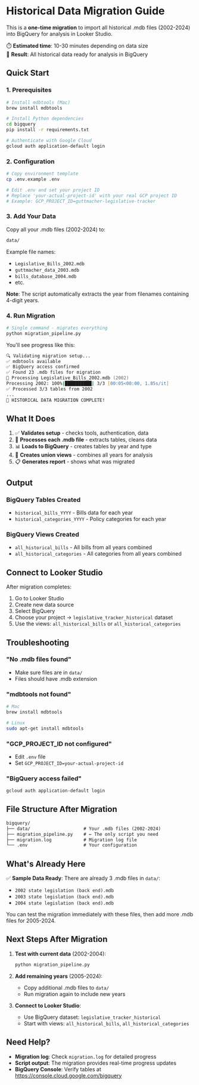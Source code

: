 # Historical Data Migration Guide

This is a **one-time migration** to import all historical .mdb files (2002-2024) into BigQuery for analysis in Looker Studio.

⏱️ **Estimated time**: 10-30 minutes depending on data size  
🎯 **Result**: All historical data ready for analysis in BigQuery

## Quick Start

### 1. Prerequisites

```bash
# Install mdbtools (Mac)
brew install mdbtools

# Install Python dependencies
cd bigquery
pip install -r requirements.txt

# Authenticate with Google Cloud
gcloud auth application-default login
```

### 2. Configuration

```bash
# Copy environment template
cp .env.example .env

# Edit .env and set your project ID
# Replace 'your-actual-project-id' with your real GCP project ID
# Example: GCP_PROJECT_ID=guttmacher-legislative-tracker
```

### 3. Add Your Data

Copy all your .mdb files (2002-2024) to:

```zsh
data/
```

Example file names:

- `Legislative_Bills_2002.mdb`
- `guttmacher_data_2003.mdb`
- `bills_database_2004.mdb`
- etc.

**Note**: The script automatically extracts the year from filenames containing 4-digit years.

### 4. Run Migration

```bash
# Single command - migrates everything
python migration_pipeline.py
```

You'll see progress like this:

```zsh
🔍 Validating migration setup...
✅ mdbtools available
✅ BigQuery access confirmed
✅ Found 23 .mdb files for migration
📁 Processing Legislative_Bills_2002.mdb (2002)
Processing 2002: 100%|██████████| 3/3 [00:05<00:00, 1.85s/it]
✅ Processed 3/3 tables from 2002
...
🎉 HISTORICAL DATA MIGRATION COMPLETE!
```

## What It Does

1. ✅ **Validates setup** - checks tools, authentication, data
2. 📁 **Processes each .mdb file** - extracts tables, cleans data
3. 📊 **Loads to BigQuery** - creates tables by year and type
4. 🔗 **Creates union views** - combines all years for analysis
5. 📋 **Generates report** - shows what was migrated

## Output

### BigQuery Tables Created

- `historical_bills_YYYY` - Bills data for each year
- `historical_categories_YYYY` - Policy categories for each year

### BigQuery Views Created

- `all_historical_bills` - All bills from all years combined
- `all_historical_categories` - All categories from all years combined

## Connect to Looker Studio

After migration completes:

1. Go to Looker Studio
2. Create new data source
3. Select BigQuery
4. Choose your project → `legislative_tracker_historical` dataset
5. Use the views: `all_historical_bills` or `all_historical_categories`

## Troubleshooting

### "No .mdb files found"

- Make sure files are in `data/`
- Files should have .mdb extension

### "mdbtools not found"

```bash
# Mac
brew install mdbtools

# Linux
sudo apt-get install mdbtools
```

### "GCP_PROJECT_ID not configured"

- Edit `.env` file
- Set `GCP_PROJECT_ID=your-actual-project-id`

### "BigQuery access failed"

```bash
gcloud auth application-default login
```

## File Structure After Migration

```markdown
bigquery/
├── data/                    # Your .mdb files (2002-2024)
├── migration_pipeline.py    # ← The only script you need
├── migration.log            # Migration log file
└── .env                     # Your configuration
```

## What's Already Here

✅ **Sample Data Ready**: There are already 3 .mdb files in `data/`:

- `2002 state legislation (back end).mdb`
- `2003 state legislation (back end).mdb`
- `2004 state legislation (back end).mdb`

You can test the migration immediately with these files, then add more .mdb files for 2005-2024.

## Next Steps After Migration

1. **Test with current data** (2002-2004):

   ```bash
   python migration_pipeline.py
   ```

2. **Add remaining years** (2005-2024):
   - Copy additional .mdb files to `data/`
   - Run migration again to include new years

3. **Connect to Looker Studio**:
   - Use BigQuery dataset: `legislative_tracker_historical`
   - Start with views: `all_historical_bills`, `all_historical_categories`

## Need Help?

- **Migration log**: Check `migration.log` for detailed progress
- **Script output**: The migration provides real-time progress updates
- **BigQuery Console**: Verify tables at <https://console.cloud.google.com/bigquery>
